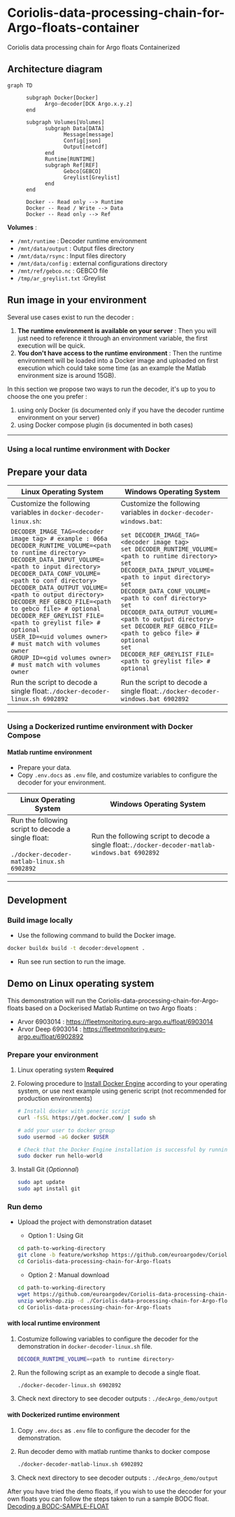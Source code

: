 # Coriolis-data-processing-chain-for-Argo-floats-container

Coriolis data processing chain for Argo floats Containerized

## Architecture diagram

```mermaid
graph TD

      subgraph Docker[Docker]
            Argo-decoder[DCK Argo.x.y.z]
      end

      subgraph Volumes[Volumes]
            subgraph Data[DATA]
                  Message[message]
                  Config[json]
                  Output[netcdf]
            end
            Runtime[RUNTIME]
            subgraph Ref[REF]
                  Gebco[GEBCO]
                  Greylist[Greylist]
            end
      end

      Docker -- Read only --> Runtime
      Docker -- Read / Write --> Data
      Docker -- Read only --> Ref
```

**Volumes** :

- `/mnt/runtime` : Decoder runtime environment
- `/mnt/data/output` : Output files directory
- `/mnt/data/rsync` : Input files directory
- `/mnt/data/config` : external configurations directory
- `/mnt/ref/gebco.nc` : GEBCO file
- `/tmp/ar_greylist.txt` :Greylist

## Run image in your environment

Several use cases exist to run the decoder :

1. **The runtime environment is available on your server** : Then you will just need to reference it through an environment variable, the first execution will be quick.
2. **You don't have access to the runtime environment** : Then the runtime environment will be loaded into a Docker image and uploaded on first execution which could take some time (as an example the Matlab environment size is around 15GB).

In this section we propose two ways to run the decoder, it's up to you to choose the one you prefer :

1. using only Docker (is documented only if you have the decoder runtime environment on your server)
2. using Docker compose plugin (is documented in both cases)

---

### Using a local runtime environment with Docker

## Prepare your data

| **Linux Operating System** | **Windows Operating System** |
|----------------------------|-------------------------------|
| Customize the following variables in `docker-decoder-linux.sh`: | Customize the following variables in `docker-decoder-windows.bat`: |
| `DECODER_IMAGE_TAG=<decoder image tag> # example : 066a`<br>`DECODER_RUNTIME_VOLUME=<path to runtime directory>`<br>`DECODER_DATA_INPUT_VOLUME=<path to input directory>`<br>`DECODER_DATA_CONF_VOLUME=<path to conf directory>`<br>`DECODER_DATA_OUTPUT_VOLUME=<path to output directory>`<br>`DECODER_REF_GEBCO_FILE=<path to gebco file> # optional`<br>`DECODER_REF_GREYLIST_FILE=<path to greylist file> # optional`<br>`USER_ID=<uid volumes owner> # must match with volumes owner`<br>`GROUP_ID=<gid volumes owner> # must match with volumes owner` | `set DECODER_IMAGE_TAG=<decoder image tag>`<br>`set DECODER_RUNTIME_VOLUME=<path to runtime directory>`<br>`set DECODER_DATA_INPUT_VOLUME=<path to input directory>`<br>`set DECODER_DATA_CONF_VOLUME=<path to conf directory>`<br>`set DECODER_DATA_OUTPUT_VOLUME=<path to output directory>`<br>`set DECODER_REF_GEBCO_FILE=<path to gebco file> # optional`<br>`set DECODER_REF_GREYLIST_FILE=<path to greylist file> # optional` |
| Run the script to decode a single float:`./docker-decoder-linux.sh 6902892` | Run the script to decode a single float:`./docker-decoder-windows.bat 6902892` |

---

### Using a Dockerized runtime environment with Docker Compose

#### Matlab runtime environment

- Prepare your data.
- Copy `.env.docs` as `.env` file, and costumize variables to configure the decoder for your environment.

| **Linux Operating System** | **Windows Operating System** |
|----------------------------|-------------------------------|
| Run the following script to decode a single float:<br><br>`./docker-decoder-matlab-linux.sh 6902892` | Run the following script to decode a single float:`./docker-decoder-matlab-windows.bat 6902892` |

---

## Development

### Build image locally

- Use the following command to build the Docker image.

```bash
docker buildx build -t decoder:development .
```

- Run see run section to run the image.

## Demo on Linux operating system

This demonstration will run the Coriolis-data-processing-chain-for-Argo-floats based on a Dockerised Matlab Runtime on two Argo floats :

- Arvor 6903014 : <https://fleetmonitoring.euro-argo.eu/float/6903014>
- Arvor Deep 6903014 : <https://fleetmonitoring.euro-argo.eu/float/6902892>

### Prepare your environment

1. Linux operating system **Required**
2. Folowing procedure to [Install Docker Engine](https://docs.docker.com/engine/install/#supported-platforms) according to your operating system, or use next example using generic script (not recommended for production environments)

   ```bash
   # Install docker with generic script
   curl -fsSL https://get.docker.com/ | sudo sh

   # add your user to docker group
   sudo usermod -aG docker $USER

   # Check that the Docker Engine installation is successful by running the hello-world image
   sudo docker run hello-world
   ```

3. Install Git (_Optionnal_)

   ```bash
   sudo apt update
   sudo apt install git
   ```

### Run demo

- Upload the project with demonstration dataset

  - Option 1 : Using Git

  ```bash
  cd path-to-working-directory
  git clone -b feature/workshop https://github.com/euroargodev/Coriolis-data-processing-chain-for-Argo-floats.git
  cd Coriolis-data-processing-chain-for-Argo-floats
  ```

  - Option 2 : Manual download

  ```bash
  cd path-to-working-directory
  wget https://github.com/euroargodev/Coriolis-data-processing-chain-for-Argo-floats/archive/refs/heads/feature/workshop.zip
  unzip workshop.zip -d ./Coriolis-data-processing-chain-for-Argo-floats
  cd Coriolis-data-processing-chain-for-Argo-floats
  ```

#### with local runtime environment

1. Costumize following variables to configure the decoder for the demonstration in `docker-decoder-linux.sh` file.

   ```bash
   DECODER_RUNTIME_VOLUME=<path to runtime directory>
   ```

2. Run the following script as an example to decode a single float.

   ```bash
   ./docker-decoder-linux.sh 6902892
   ```

3. Check next directory to see decoder outputs : `./decArgo_demo/output`

#### with Dockerized runtime environment

1. Copy `.env.docs` as `.env` file to configure the decoder for the demonstration.

2. Run decoder demo with matlab runtime thanks to docker compose

   ```bash
   ./docker-decoder-matlab-linux.sh 6902892
   ```

3. Check next directory to see decoder outputs : `./decArgo_demo/output`

After you have tried the demo floats, if you wish to use the decoder for your own floats you can follow the steps taken to run a sample BODC float.
[Decoding a BODC-SAMPLE-FLOAT](decArgo_doc/Setup_and_running_decoder_with_sample_BODC_float/README.md)
